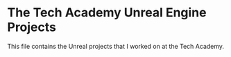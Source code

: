 # The Tech Academy Unreal Engine Projects
 
This file contains the Unreal projects that I worked on at the Tech Academy.
